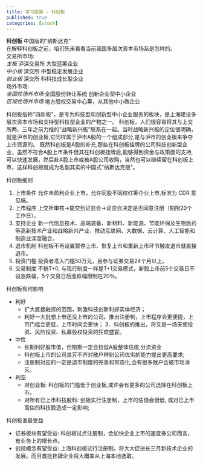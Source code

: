 ```yaml
---
title: 学习股票 - 科创板
published: true
categories: [stock]
---
```


**科创板** 中国版的"纳斯达克"  
在解释科创板之前，咱们先来看看当前我国多层次资本市场系是怎样的。  
交易所市场:  
_主板_ 沪深交易所 大型蓝筹企业  
_中小板_ 深交所 中型稳定发展企业  
_创业板_ 深交所 科科技成长型企业  
场外市场:  
_全国性场外市场_ 全国股份转让系统 创新企业型中小企业  
_区域性场外市场_ 地方股权交易中心筹，从其他中小微企业  

科创板俗称"四新板"，是专为科技型和创新型中小企业服务的板块，是上海建设多层次资本市场和支持型科技型企业的产物之一。 
科创板，人们很容易将其与上交所两、三年之前力推的"战略新兴板"联系在一起。当时战略新兴板的定位很明确，就是沪市的创业板,它同样属于沪市A股的一个组成部分,是与沪市的创业板来争夺上市资源的。
既然科创板是A股的补充,那些在科创板挂牌的公司科技创新型企业，虽然不符合A股上市条件但其在科创板挂牌后,能够得到资金与政策面的支持,可以快速发展，然后赴A股上市或被A股公司收购，当然也可以继续留在科创板上市，这样科创板就成为名副其实的中国式"纳斯达克版"。

科创板细则  
1. 上市条件 允许未盈利企业上市，允许同股不同权红筹企业上市,标准为 CDR 意见稿。  
1. 上市程序 上交所审核->提交到证监会->证监会决定是否同意注册（期限20个工作日）。  
1. 支持企业 新一代信息技术、高端装备、新材料、新能源、节能环保及生物医药等高新技术产业和战略新兴产业，推动互联网、大数据、云计算、人工智能和制造业深度融合。  
1. 退市机制 科创板不再设置暂停上市、恢复上市和重新上市环节触发退市就直接退市。  
1. 投资门槛 投资者准入门槛50万元，且参与证券交易24个月以上。  
1. 交易制度 不搞T+0, 与现行制度一样是T+1交易模式，新股上市前5个交易日不设涨跌幅，5个交易日后涨跌幅限制在20％。  

科创板有何影响
* 利好  
	* 扩大直接融资的范围，刺激科技创新利好实体经济；
	* 利好一大批想上市还没上市的公司。推出注册制，上市程序会更便捷，上市门槛会更低，上市时间会更快； 
3．科创板的推出，将又是一场天使投资、风险投资、私募股权投资的狂欢盛宴。
* 中性
	* 长期利好股市值，但短期一定会拉低A股整体估值,分流资金  
	* 科创板上市的公司良芳不齐对散户辨别公司优劣的能力提出更高要求;  
	* 注册制对应的一定是退市制度的完善和常态化,会有很多散户会被市场消灭。  
* 利空  
	* 对创业板: 科创板的门槛低于创业板,或许会有更多的公司选择在科创板上市。
	* 对所有已上市科技股科: 创板实行注册制，上市的估值会很低, 或对已上市高估的科技股造成一定影响;

科创板谁最受益  
* 证券板块有望受益: 科创板试点注册制，会加快企业上市的速度券公司而言，有业务上的增长点。
* 创投概念有望受益: 上海科创板试行注册制，将大大促进长三月新技术企业的发展。而且首批挂牌企业将大概率从上海本地选取。
